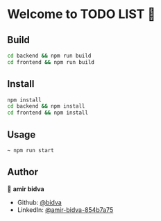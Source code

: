 # Welcome to TODO LIST 👋

## Build

```sh
cd backend && npm run build
cd frontend && npm run build
```

## Install

```sh
npm install
cd backend && npm install
cd frontend && npm install
```

## Usage

```sh
~ npm run start
```

## Author

👤 **amir bidva**

* Github: [@bidva](https://github.com/bidva)
* LinkedIn: [@amir-bidva-854b7a75](https://linkedin.com/in/amir-bidva-854b7a75)
